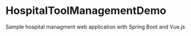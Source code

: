 # HospitalToolManagementDemo

Sample hospital managment web application with Spring Boot and Vue.js
